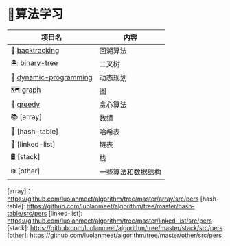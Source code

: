 # 🌠算法学习

项目名|内容
---|---
🍥 [backtracking] |  回溯算法
🏝 [binary-tree] |  二叉树
🐌 [dynamic-programming]  |  动态规划
🗺 [graph]  |  图
🐍 [greedy]  |  贪心算法
📚 [array]  |  数组
🎰 [hash-table]  |  哈希表
🔗 [linked-list]  |  链表
🛢 [stack] |  栈
❄️ [other] | 一些算法和数据结构 

[backtracking]: https://github.com/luolanmeet/algorithm/tree/master/backtracking/src/pers
[binary-tree]: https://github.com/luolanmeet/algorithm/tree/master/binary-tree/src/pers
[dynamic-programming]: https://github.com/luolanmeet/algorithm/tree/master/dynamic-programming/src/pers
[graph]: https://github.com/luolanmeet/algorithm/tree/master/graph/src/pers
[greedy]: https://github.com/luolanmeet/algorithm/tree/master/greedy/src/pers
[array]：https://github.com/luolanmeet/algorithm/tree/master/array/src/pers
[hash-table]: https://github.com/luolanmeet/algorithm/tree/master/hash-table/src/pers
[linked-list]: https://github.com/luolanmeet/algorithm/tree/master/linked-list/src/pers
[stack]: https://github.com/luolanmeet/algorithm/tree/master/stack/src/pers
[other]: https://github.com/luolanmeet/algorithm/tree/master/other/src/pers